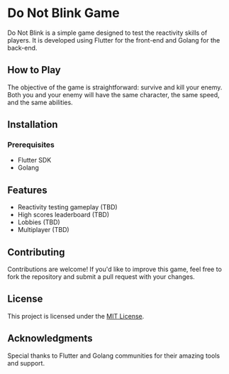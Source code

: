 # Do Not Blink Game

Do Not Blink is a simple game designed to test the reactivity skills of players.
It is developed using Flutter for the front-end and Golang for the back-end.

## How to Play

The objective of the game is straightforward: survive and kill your enemy.
Both you and your enemy will have the same character, the same speed, and the same abilities.

## Installation

### Prerequisites

- Flutter SDK
- Golang

## Features

- Reactivity testing gameplay (TBD)
- High scores leaderboard (TBD)
- Lobbies (TBD)
- Multiplayer (TBD)

## Contributing

Contributions are welcome! If you'd like to improve this game, feel free to fork the repository and submit a pull request with your changes.

## License

This project is licensed under the [MIT License](LICENSE).

## Acknowledgments

Special thanks to Flutter and Golang communities for their amazing tools and support.
